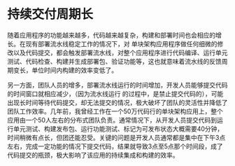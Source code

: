 # 持续交付周期长

   随着应用程序的功能越来越多，代码越来越复杂，构建和部署时间也会相应的增长。在现有部署流水线稳定工作的情况下，对
单块架构应用程序做任何细微的修改以及代码提交，都会触发部署流水线，对整个应用程序进行代码编译、运行单元测试、代码检查、构建并生成部署包、验证功能等，这也就意味着流水线的反馈周期变长，单位时间内构建的效率变低了。

   另一方面，团队人员的增多，部署流水线运行的时间增加，开发人员能够提交代码的时间窗口就相应减少，（因为流水线运行
的过程中，是禁止提交代码的），可能出现长时间等待代码提交，却无法提交的情况，极大破坏了团队的灵活性并降低了团队工作效率。几年前，我曾经工作在一个50万代码行的单块架构应用上，整个应用由一个50人左右的分布式团队负责。通常情况下，从开发人员提交代码到运行单元测试、构建发布包、运行功能测试、标记为可发布状态大概需要40分钟，时间稍微有点长，但团还能忍受。关键的问题是开发人员通常都是集中在下午3点左右，完成一定功能的情况下提交代码，结果就导致3点至5点那个时间段，成了代码提交的瓶颈，极大影响了该应用的持续集成和构建的效率。